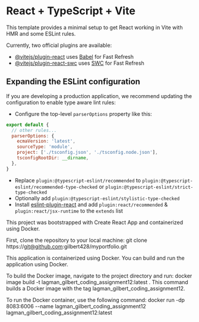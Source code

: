 # React + TypeScript + Vite

This template provides a minimal setup to get React working in Vite with HMR and some ESLint rules.

Currently, two official plugins are available:

- [@vitejs/plugin-react](https://github.com/vitejs/vite-plugin-react/blob/main/packages/plugin-react/README.md) uses [Babel](https://babeljs.io/) for Fast Refresh
- [@vitejs/plugin-react-swc](https://github.com/vitejs/vite-plugin-react-swc) uses [SWC](https://swc.rs/) for Fast Refresh

## Expanding the ESLint configuration

If you are developing a production application, we recommend updating the configuration to enable type aware lint rules:

- Configure the top-level `parserOptions` property like this:

```js
export default {
  // other rules...
  parserOptions: {
    ecmaVersion: 'latest',
    sourceType: 'module',
    project: ['./tsconfig.json', './tsconfig.node.json'],
    tsconfigRootDir: __dirname,
  },
}
```

- Replace `plugin:@typescript-eslint/recommended` to `plugin:@typescript-eslint/recommended-type-checked` or `plugin:@typescript-eslint/strict-type-checked`
- Optionally add `plugin:@typescript-eslint/stylistic-type-checked`
- Install [eslint-plugin-react](https://github.com/jsx-eslint/eslint-plugin-react) and add `plugin:react/recommended` & `plugin:react/jsx-runtime` to the `extends` list


<!-- lagman_gilbert_coding_assignment12 -->
This project was bootstrapped with Create React App and containerized using Docker.

<!-- Project Setup -->
First, clone the repository to your local machine:
git clone https://git@github.com:gilbert428/myportfolio.git

<!-- Docker -->
This application is containerized using Docker. You can build and run the application using Docker.

<!-- Building the Docker Image -->
To build the Docker image, navigate to the project directory and run:
docker image build -t lagman_gilbert_coding_assignment12:latest .
This command builds a Docker image with the tag lagman_gilbert_coding_assignment12.

<!-- Running the Docker Container -->
To run the Docker container, use the following command:
docker run -dp 8083:6006 --name lagman_gilbert_coding_assignment12 lagman_gilbert_coding_assignment12:latest